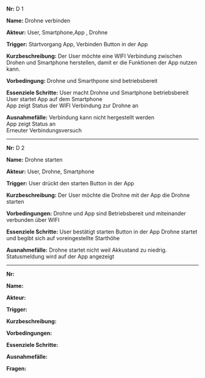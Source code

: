 **Nr:** D 1  

**Name:** Drohne verbinden  

**Akteur:** User, Smartphone,App , Drohne  

**Trigger:** Startvorgang App, Verbinden Button in der App  

**Kurzbeschreibung:** Der User möchte eine WIFI Verbindung zwischen Drohen und Smartphone herstellen,   damit er die Funktionen der App nutzen kann.

**Vorbedingung:** Drohne und Smarthpone sind betriebsbereit  

**Essenziele Schritte:** User macht Drohne und Smartphone betriebsbereit  
User startet App auf dem Smartphone  
App zeigt Status der WIFI Verbindung zur Drohne an  

**Ausnahmefälle:** Verbindung kann nicht hergestellt werden  
App zeigt Status an  
Erneuter Verbindungsversuch  


----

**Nr:** D 2  

**Name:** Drohne starten  

**Akteur:** User, Drohne, Smartphone  

**Trigger:** User drückt den starten Button in der App  

**Kurzbeschreibung:** Der User möchte die Drohne mit der App die Drohne starten  

**Vorbedingungen:** Drohne und App sind Betriebsbereit und miteinander verbunden über WIFI  

**Essenziele Schritte:** User bestätigt starten Button in der App  Drohne startet und begibt sich auf voreingestellte Starthöhe  

**Ausnahmefälle:** Drohne startet nicht weil Akkustand zu niedrig. Statusmeldung wird auf der App angezeigt  

---

**Nr:**  

**Name:**  

**Akteur:**  

**Trigger:**  

**Kurzbeschreibung:**  

**Vorbedingungen:**  

**Essenziele Schritte:**  

**Ausnahmefälle:**  

**Fragen:**  


